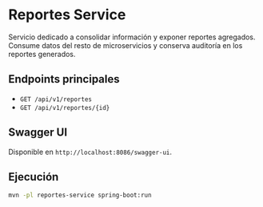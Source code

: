 # Reportes Service

Servicio dedicado a consolidar información y exponer reportes agregados. Consume datos del resto de microservicios y conserva auditoría en los reportes generados.

## Endpoints principales

- `GET /api/v1/reportes`
- `GET /api/v1/reportes/{id}`

## Swagger UI

Disponible en `http://localhost:8086/swagger-ui`.

## Ejecución

```bash
mvn -pl reportes-service spring-boot:run
```
